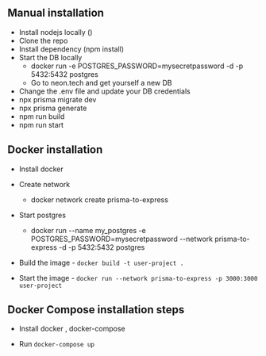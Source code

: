## Manual installation 
- Install nodejs locally ()
- Clone the repo 
- Install dependency (npm install)
- Start the DB locally 
   - docker run -e POSTGRES_PASSWORD=mysecretpassword -d -p 5432:5432 postgres
   - Go to neon.tech and get yourself a new DB
- Change the .env file and update your DB credentials
- npx prisma migrate dev
- npx prisma generate 
- npm run build 
- npm run start

## Docker installation 
- Install docker 
- Create network 
  - docker network create prisma-to-express
- Start postgres
  - docker run --name my_postgres -e POSTGRES_PASSWORD=mysecretpassword --network prisma-to-express -d -p 5432:5432 postgres

- Build the image - `docker build -t user-project .`
- Start the image - `docker run --network prisma-to-express -p 3000:3000 user-project`

## Docker Compose installation steps 
- Install docker , docker-compose 
<!-- phle build script start hoti hai 
uske bad start wali script start hoti hai 
so based on ordre we can use depends_on thing in the docker-compose -->
- Run `docker-compose up`
  